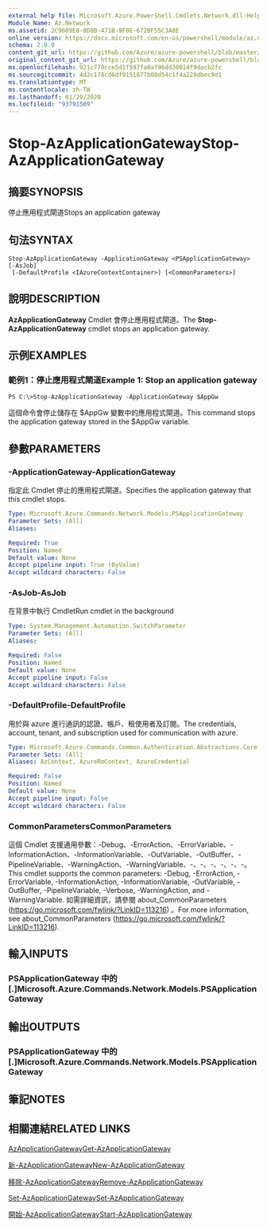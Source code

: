 ```yaml
---
external help file: Microsoft.Azure.PowerShell.Cmdlets.Network.dll-Help.xml
Module Name: Az.Network
ms.assetid: 2C9609E8-0D8B-471B-9F0E-672BF55C3A0E
online version: https://docs.microsoft.com/en-us/powershell/module/az.network/stop-azapplicationgateway
schema: 2.0.0
content_git_url: https://github.com/Azure/azure-powershell/blob/master/src/Network/Network/help/Stop-AzApplicationGateway.md
original_content_git_url: https://github.com/Azure/azure-powershell/blob/master/src/Network/Network/help/Stop-AzApplicationGateway.md
ms.openlocfilehash: 921c770cce5d1f597fa0af96dd30014f9dacb2fc
ms.sourcegitcommit: 4d2c178cd6df9151877b08d54c1f4a228dbec9d1
ms.translationtype: MT
ms.contentlocale: zh-TW
ms.lasthandoff: 01/29/2020
ms.locfileid: "93791509"
---
```

# <span data-ttu-id="c8559-101">Stop-AzApplicationGateway</span><span class="sxs-lookup"><span data-stu-id="c8559-101">Stop-AzApplicationGateway</span></span>

## <span data-ttu-id="c8559-102">摘要</span><span class="sxs-lookup"><span data-stu-id="c8559-102">SYNOPSIS</span></span>
<span data-ttu-id="c8559-103">停止應用程式閘道</span><span class="sxs-lookup"><span data-stu-id="c8559-103">Stops an application gateway</span></span>

## <span data-ttu-id="c8559-104">句法</span><span class="sxs-lookup"><span data-stu-id="c8559-104">SYNTAX</span></span>

```
Stop-AzApplicationGateway -ApplicationGateway <PSApplicationGateway> [-AsJob]
 [-DefaultProfile <IAzureContextContainer>] [<CommonParameters>]
```

## <span data-ttu-id="c8559-105">說明</span><span class="sxs-lookup"><span data-stu-id="c8559-105">DESCRIPTION</span></span>
<span data-ttu-id="c8559-106">**AzApplicationGateway** Cmdlet 會停止應用程式閘道。</span><span class="sxs-lookup"><span data-stu-id="c8559-106">The **Stop-AzApplicationGateway** cmdlet stops an application gateway.</span></span>

## <span data-ttu-id="c8559-107">示例</span><span class="sxs-lookup"><span data-stu-id="c8559-107">EXAMPLES</span></span>

### <span data-ttu-id="c8559-108">範例1：停止應用程式閘道</span><span class="sxs-lookup"><span data-stu-id="c8559-108">Example 1: Stop an application gateway</span></span>
```
PS C:\>Stop-AzApplicationGateway -ApplicationGateway $AppGw
```

<span data-ttu-id="c8559-109">這個命令會停止儲存在 $AppGw 變數中的應用程式閘道。</span><span class="sxs-lookup"><span data-stu-id="c8559-109">This command stops the application gateway stored in the $AppGw variable.</span></span>

## <span data-ttu-id="c8559-110">參數</span><span class="sxs-lookup"><span data-stu-id="c8559-110">PARAMETERS</span></span>

### <span data-ttu-id="c8559-111">-ApplicationGateway</span><span class="sxs-lookup"><span data-stu-id="c8559-111">-ApplicationGateway</span></span>
<span data-ttu-id="c8559-112">指定此 Cmdlet 停止的應用程式閘道。</span><span class="sxs-lookup"><span data-stu-id="c8559-112">Specifies the application gateway that this cmdlet stops.</span></span>

```yaml
Type: Microsoft.Azure.Commands.Network.Models.PSApplicationGateway
Parameter Sets: (All)
Aliases:

Required: True
Position: Named
Default value: None
Accept pipeline input: True (ByValue)
Accept wildcard characters: False
```

### <span data-ttu-id="c8559-113">-AsJob</span><span class="sxs-lookup"><span data-stu-id="c8559-113">-AsJob</span></span>
<span data-ttu-id="c8559-114">在背景中執行 Cmdlet</span><span class="sxs-lookup"><span data-stu-id="c8559-114">Run cmdlet in the background</span></span>

```yaml
Type: System.Management.Automation.SwitchParameter
Parameter Sets: (All)
Aliases:

Required: False
Position: Named
Default value: None
Accept pipeline input: False
Accept wildcard characters: False
```

### <span data-ttu-id="c8559-115">-DefaultProfile</span><span class="sxs-lookup"><span data-stu-id="c8559-115">-DefaultProfile</span></span>
<span data-ttu-id="c8559-116">用於與 azure 進行通訊的認證、帳戶、租使用者及訂閱。</span><span class="sxs-lookup"><span data-stu-id="c8559-116">The credentials, account, tenant, and subscription used for communication with azure.</span></span>

```yaml
Type: Microsoft.Azure.Commands.Common.Authentication.Abstractions.Core.IAzureContextContainer
Parameter Sets: (All)
Aliases: AzContext, AzureRmContext, AzureCredential

Required: False
Position: Named
Default value: None
Accept pipeline input: False
Accept wildcard characters: False
```

### <span data-ttu-id="c8559-117">CommonParameters</span><span class="sxs-lookup"><span data-stu-id="c8559-117">CommonParameters</span></span>
<span data-ttu-id="c8559-118">這個 Cmdlet 支援通用參數：-Debug、-ErrorAction、-ErrorVariable、-InformationAction、-InformationVariable、-OutVariable、-OutBuffer、-PipelineVariable、-WarningAction、-WarningVariable、-、-、-、-、-、-。</span><span class="sxs-lookup"><span data-stu-id="c8559-118">This cmdlet supports the common parameters: -Debug, -ErrorAction, -ErrorVariable, -InformationAction, -InformationVariable, -OutVariable, -OutBuffer, -PipelineVariable, -Verbose, -WarningAction, and -WarningVariable.</span></span> <span data-ttu-id="c8559-119">如需詳細資訊，請參閱 about_CommonParameters (https://go.microsoft.com/fwlink/?LinkID=113216) 。</span><span class="sxs-lookup"><span data-stu-id="c8559-119">For more information, see about_CommonParameters (https://go.microsoft.com/fwlink/?LinkID=113216).</span></span>

## <span data-ttu-id="c8559-120">輸入</span><span class="sxs-lookup"><span data-stu-id="c8559-120">INPUTS</span></span>

### <span data-ttu-id="c8559-121">PSApplicationGateway 中的 [.]</span><span class="sxs-lookup"><span data-stu-id="c8559-121">Microsoft.Azure.Commands.Network.Models.PSApplicationGateway</span></span>

## <span data-ttu-id="c8559-122">輸出</span><span class="sxs-lookup"><span data-stu-id="c8559-122">OUTPUTS</span></span>

### <span data-ttu-id="c8559-123">PSApplicationGateway 中的 [.]</span><span class="sxs-lookup"><span data-stu-id="c8559-123">Microsoft.Azure.Commands.Network.Models.PSApplicationGateway</span></span>

## <span data-ttu-id="c8559-124">筆記</span><span class="sxs-lookup"><span data-stu-id="c8559-124">NOTES</span></span>

## <span data-ttu-id="c8559-125">相關連結</span><span class="sxs-lookup"><span data-stu-id="c8559-125">RELATED LINKS</span></span>

[<span data-ttu-id="c8559-126">AzApplicationGateway</span><span class="sxs-lookup"><span data-stu-id="c8559-126">Get-AzApplicationGateway</span></span>](./Get-AzApplicationGateway.md)

[<span data-ttu-id="c8559-127">新-AzApplicationGateway</span><span class="sxs-lookup"><span data-stu-id="c8559-127">New-AzApplicationGateway</span></span>](./New-AzApplicationGateway.md)

[<span data-ttu-id="c8559-128">移除-AzApplicationGateway</span><span class="sxs-lookup"><span data-stu-id="c8559-128">Remove-AzApplicationGateway</span></span>](./Remove-AzApplicationGateway.md)

[<span data-ttu-id="c8559-129">Set-AzApplicationGateway</span><span class="sxs-lookup"><span data-stu-id="c8559-129">Set-AzApplicationGateway</span></span>](./Set-AzApplicationGateway.md)

[<span data-ttu-id="c8559-130">開始-AzApplicationGateway</span><span class="sxs-lookup"><span data-stu-id="c8559-130">Start-AzApplicationGateway</span></span>](./Start-AzApplicationGateway.md)


